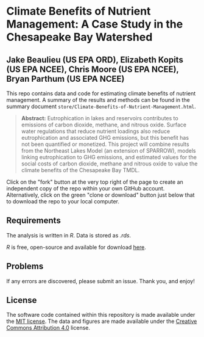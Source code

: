 # Climate Benefits of Nutrient Management: A Case Study in the Chesapeake Bay Watershed

## Jake Beaulieu (US EPA ORD), Elizabeth Kopits (US EPA NCEE), Chris Moore (US EPA NCEE), Bryan Parthum (US EPA NCEE)

This repo contains data and code for estimating climate benefits of nutrient management. A summary of the results and methods can be found in the summary document `store/Climate-Benefits-of-Nutrient-Management.html`. 

> **Abstract:** Eutrophication in lakes and reservoirs contributes to emissions of carbon dioxide, methane, and nitrous oxide.  Surface water regulations that reduce nutrient loadings also reduce eutrophication and associated GHG emissions, but this benefit has not been quantified or monetized.  This project will combine results from the Northeast Lakes Model (an extension of SPARROW), models linking eutrophication to GHG emissions, and estimated values for the social costs of carbon dioxide, methane and nitrous oxide to value the climate benefits of the Chesapeake Bay TMDL.  

Click on the "fork" button at the very top right of the page to create an independent copy of the repo within your own GitHub account. Alternatively, click on the green "clone or download" button just below that to download the repo to your local computer.

## Requirements

The analysis is written in *R*. Data is stored as *.rds*.

*R* is free, open-source and available for download [here](https://www.r-project.org/).

## Problems

If any errors are discovered, please submit an issue. Thank you, and enjoy!

## License

The software code contained within this repository is made available under the [MIT license](http://opensource.org/licenses/mit-license.php). The data and figures are made available under the [Creative Commons Attribution 4.0](https://creativecommons.org/licenses/by/4.0/) license.
